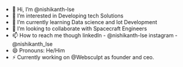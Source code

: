 - 👋 Hi, I’m @nishikanth-lse
- 👀 I’m interested in Developing tech Solutions
- 🌱 I’m currently learning Data science and Iot Development
- 💞️ I’m looking to collaborate with Spacecraft Engineers
- 📫 How to reach me though
       linkedIn - @nishikanth-lse
       instagram - @nishikanth_lse
- 😄 Pronouns: He/Him
- ⚡ Currently working on @Websculpt as founder and ceo.


